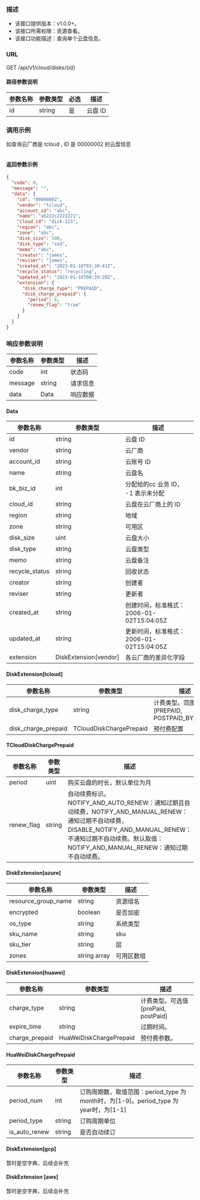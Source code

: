 ### 描述

- 该接口提供版本：v1.0.0+。
- 该接口所需权限：资源查看。
- 该接口功能描述：查询单个云盘信息。

### URL

GET /api/v1/cloud/disks/{id}

#### 路径参数说明

| 参数名称 | 参数类型   | 必选 | 描述    |
|------|--------|----|-------|
| id   | string | 是  | 云盘 ID |

### 调用示例

如查询云厂商是 tcloud , ID 是 00000002 的云盘信息

```json
```

#### 返回参数示例

```json
{
  "code": 0,
  "message": "",
  "data": {
    "id": "00000002",
    "vendor": "tcloud",
    "account_id": "abc",
    "name": "ab222c2222221",
    "cloud_id": "disk-123",
    "region": "abc",
    "zone": "abc",
    "disk_size": 500,
    "disk_type": "ssd",
    "memo": "abc",
    "creator": "james",
    "reviser": "james",
    "created_at": "2023-01-16T03:30:41Z",
    "recycle_status": "recycling",
    "updated_at": "2023-01-16T08:39:28Z",
    "extension": {
      "disk_charge_type": "PREPAID",
      "disk_charge_prepaid": {
        "period": 6,
        "renew_flag": "true"
      }
    }
  }
}
```

### 响应参数说明

| 参数名称    | 参数类型   | 描述   |
|---------|--------|------|
| code    | int    | 状态码  |
| message | string | 请求信息 |
| data    | Data   | 响应数据 |

#### Data

| 参数名称           | 参数类型                  | 描述                             |
|----------------|-----------------------|--------------------------------|
| id             | string                | 云盘 ID                          |
| vendor         | string                | 云厂商                            |
| account_id     | string                | 云账号 ID                         |
| name           | string                | 云盘名                            |
| bk_biz_id      | int                   | 分配给的cc 业务 ID， -1 表示未分配         |
| cloud_id       | string                | 云盘在云厂商上的 ID                    |
| region         | string                | 地域                             |
| zone           | string                | 可用区                            |
| disk_size      | uint                  | 云盘大小                           |
| disk_type      | string                | 云盘类型                           |
| memo           | string                | 云盘备注                           | 
| recycle_status | string                | 回收状态                           |
| creator        | string                | 创建者                            |
| reviser        | string                | 更新者                            |
| created_at     | string                | 创建时间，标准格式：2006-01-02T15:04:05Z |
| updated_at     | string                | 更新时间，标准格式：2006-01-02T15:04:05Z | 
| extension      | DiskExtension[vendor] | 各云厂商的差异化字段                     | 

#### DiskExtension[tcloud]

| 参数名称                | 参数类型                    | 描述                                 |
|---------------------|-------------------------|------------------------------------|
| disk_charge_type    | string                  | 计费类型。范围[PREPAID, POSTPAID_BY_HOUR] |
| disk_charge_prepaid | TCloudDiskChargePrepaid | 预付费配置                              |

#### TCloudDiskChargePrepaid

| 参数名称       | 参数类型   | 描述                                                                                                                                                          |
|------------|--------|-------------------------------------------------------------------------------------------------------------------------------------------------------------|
| period     | uint   | 购买云盘的时长，默认单位为月                                                                                                                                              |
| renew_flag | string | 自动续费标识。NOTIFY_AND_AUTO_RENEW：通知过期且自动续费，NOTIFY_AND_MANUAL_RENEW：通知过期不自动续费，DISABLE_NOTIFY_AND_MANUAL_RENEW：不通知过期不自动续费。默认取值：NOTIFY_AND_MANUAL_RENEW：通知过期不自动续费。 |

#### DiskExtension[azure]

| 参数名称                | 参数类型         | 描述    |
|---------------------|--------------|-------|
| resource_group_name | string       | 资源组名  |
| encrypted           | boolean      | 是否加密  |
| os_type             | string       | 系统类型  |
| sku_name            | string       | sku   |
| sku_tier            | string       | 层     |
| zones               | string array | 可用区数组 |

#### DiskExtension[huawei]

| 参数名称           | 参数类型                    | 描述                          |
|----------------|-------------------------|-----------------------------|
| charge_type    | string                  | 计费类型。可选值[prePaid, postPaid] |
| expire_time    | string                  | 过期时间。                       |
| charge_prepaid | HuaWeiDiskChargePrepaid | 预付费参数。                      |

#### HuaWeiDiskChargePrepaid

| 参数名称          | 参数类型   | 描述                                                                |
|---------------|--------|-------------------------------------------------------------------|
| period_num    | int    | 订购周期数，取值范围：period_type 为 month时，为[1-9]。period_type 为 year时，为[1-1] |
| period_type   | string | 订购周期单位                                                            |
| is_auto_renew | string | 是否自动续订                                                            |

#### DiskExtension[gcp]

暂时是空字典，后续会补充

#### DiskExtension [aws]

暂时是空字典，后续会补充
